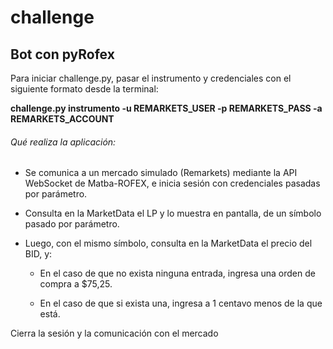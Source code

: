 # challenge
## Bot con pyRofex

Para iniciar challenge.py, pasar el instrumento y credenciales con el siguiente formato desde la terminal:

**challenge.py instrumento -u REMARKETS_USER -p REMARKETS_PASS -a REMARKETS_ACCOUNT**


###### Qué realiza la aplicación:

- Se comunica a un mercado simulado (Remarkets) mediante la API WebSocket de Matba-ROFEX, e
inicia sesión con credenciales pasadas por parámetro.

- Consulta en la MarketData el LP y lo muestra en pantalla, de un símbolo pasado por parámetro.

- Luego, con el mismo símbolo, consulta en la MarketData el precio del BID, y:

    - En el caso de que no exista ninguna entrada, ingresa una orden de compra a $75,25.

    - En el caso de que si exista una, ingresa a 1 centavo menos de la que está.
    

Cierra la sesión y la comunicación con el mercado